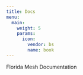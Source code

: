 ```yaml
---
title: Docs
menu:
  main:
    weight: 5
    params:
      icon:
        vendor: bs
        name: book
---
```


Florida Mesh Documentation
